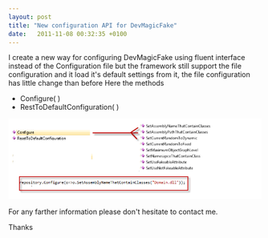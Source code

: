 ```yaml
---
layout: post
title: "New configuration API for DevMagicFake"
date:   2011-11-08 00:32:35 +0100
---
```


I create a new way for configuring DevMagicFake using fluent interface
instead of the Configuration file but the framework still support the
file configuration and it load it\'s default settings from it, the file
configuration has little change than before Here the methods

-   Configure( )
-   RestToDefaultConfiguration( )

[![FluentAPI2]( /assets/images/2011/11/FluentAPI2.png)]( /assets/images/2011/11/FluentAPI2.png)

For any farther information please don\'t hesitate to contact me. 

Thanks

